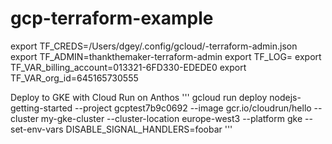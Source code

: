 # gcp-terraform-example

export TF_CREDS=/Users/dgey/.config/gcloud/-terraform-admin.json
export TF_ADMIN=thankthemaker-terraform-admin
export TF_LOG=
export TF_VAR_billing_account=013321-6FD330-EDEDE0
export TF_VAR_org_id=645165730555


Deploy to GKE with Cloud Run on Anthos
'''
gcloud run deploy nodejs-getting-started --project gcptest7b9c0692 --image gcr.io/cloudrun/hello --cluster my-gke-cluster  --cluster-location europe-west3 --platform gke --set-env-vars DISABLE_SIGNAL_HANDLERS=foobar
'''